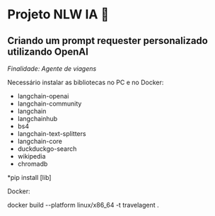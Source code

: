 # Projeto NLW IA 🚀

## Criando um prompt requester personalizado utilizando OpenAI 

*Finalidade:  Agente de viagens*



Necessário instalar as bibliotecas no PC e no Docker:
   - langchain-openai
   - langchain-community
   - langchain
   - langchainhub
   - bs4
   - langchain-text-splitters
   - langchain-core
   - duckduckgo-search
   - wikipedia
   - chromadb

*pip install [lib]



Docker:

docker build --platform linux/x86_64 -t travelagent .
